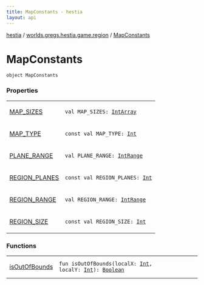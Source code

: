 ```yaml
---
title: MapConstants - hestia
layout: api
---
```


<div class='api-docs-breadcrumbs'><a href="../../index.html">hestia</a> / <a href="../index.html">worlds.gregs.hestia.game.region</a> / <a href="./index.html">MapConstants</a></div>

# MapConstants

<div class="signature"><code><span class="keyword">object </span><span class="identifier">MapConstants</span></code></div>

### Properties

<table class="api-docs-table">
<tbody>
<tr>
<td markdown="1">

<a href="-m-a-p_-s-i-z-e-s.html">MAP_SIZES</a>


</td>
<td markdown="1">
<div class="signature"><code><span class="keyword">val </span><span class="identifier">MAP_SIZES</span><span class="symbol">: </span><a href="https://kotlinlang.org/api/latest/jvm/stdlib/kotlin/-int-array/index.html"><span class="identifier">IntArray</span></a></code></div>

</td>
</tr>
<tr>
<td markdown="1">

<a href="-m-a-p_-t-y-p-e.html">MAP_TYPE</a>


</td>
<td markdown="1">
<div class="signature"><code><span class="keyword">const</span> <span class="keyword">val </span><span class="identifier">MAP_TYPE</span><span class="symbol">: </span><a href="https://kotlinlang.org/api/latest/jvm/stdlib/kotlin/-int/index.html"><span class="identifier">Int</span></a></code></div>

</td>
</tr>
<tr>
<td markdown="1">

<a href="-p-l-a-n-e_-r-a-n-g-e.html">PLANE_RANGE</a>


</td>
<td markdown="1">
<div class="signature"><code><span class="keyword">val </span><span class="identifier">PLANE_RANGE</span><span class="symbol">: </span><a href="https://kotlinlang.org/api/latest/jvm/stdlib/kotlin.ranges/-int-range/index.html"><span class="identifier">IntRange</span></a></code></div>

</td>
</tr>
<tr>
<td markdown="1">

<a href="-r-e-g-i-o-n_-p-l-a-n-e-s.html">REGION_PLANES</a>


</td>
<td markdown="1">
<div class="signature"><code><span class="keyword">const</span> <span class="keyword">val </span><span class="identifier">REGION_PLANES</span><span class="symbol">: </span><a href="https://kotlinlang.org/api/latest/jvm/stdlib/kotlin/-int/index.html"><span class="identifier">Int</span></a></code></div>

</td>
</tr>
<tr>
<td markdown="1">

<a href="-r-e-g-i-o-n_-r-a-n-g-e.html">REGION_RANGE</a>


</td>
<td markdown="1">
<div class="signature"><code><span class="keyword">val </span><span class="identifier">REGION_RANGE</span><span class="symbol">: </span><a href="https://kotlinlang.org/api/latest/jvm/stdlib/kotlin.ranges/-int-range/index.html"><span class="identifier">IntRange</span></a></code></div>

</td>
</tr>
<tr>
<td markdown="1">

<a href="-r-e-g-i-o-n_-s-i-z-e.html">REGION_SIZE</a>


</td>
<td markdown="1">
<div class="signature"><code><span class="keyword">const</span> <span class="keyword">val </span><span class="identifier">REGION_SIZE</span><span class="symbol">: </span><a href="https://kotlinlang.org/api/latest/jvm/stdlib/kotlin/-int/index.html"><span class="identifier">Int</span></a></code></div>

</td>
</tr>
</tbody>
</table>

### Functions

<table class="api-docs-table">
<tbody>
<tr>
<td markdown="1">

<a href="is-out-of-bounds.html">isOutOfBounds</a>


</td>
<td markdown="1">
<div class="signature"><code><span class="keyword">fun </span><span class="identifier">isOutOfBounds</span><span class="symbol">(</span><span class="parameterName" id="worlds.gregs.hestia.game.region.MapConstants$isOutOfBounds(kotlin.Int, kotlin.Int)/localX">localX</span><span class="symbol">:</span>&nbsp;<a href="https://kotlinlang.org/api/latest/jvm/stdlib/kotlin/-int/index.html"><span class="identifier">Int</span></a><span class="symbol">, </span><span class="parameterName" id="worlds.gregs.hestia.game.region.MapConstants$isOutOfBounds(kotlin.Int, kotlin.Int)/localY">localY</span><span class="symbol">:</span>&nbsp;<a href="https://kotlinlang.org/api/latest/jvm/stdlib/kotlin/-int/index.html"><span class="identifier">Int</span></a><span class="symbol">)</span><span class="symbol">: </span><a href="https://kotlinlang.org/api/latest/jvm/stdlib/kotlin/-boolean/index.html"><span class="identifier">Boolean</span></a></code></div>

</td>
</tr>
</tbody>
</table>
